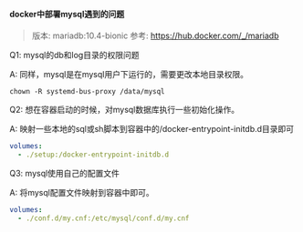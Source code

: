 #### docker中部署mysql遇到的问题

> 版本: mariadb:10.4-bionic
> 参考: https://hub.docker.com/_/mariadb

Q1: mysql的db和log目录的权限问题

A: 同样，mysql是在mysql用户下运行的，需要更改本地目录权限。

```shell
chown -R systemd-bus-proxy /data/mysql
```

Q2: 想在容器启动的时候，对mysql数据库执行一些初始化操作。

A: 映射一些本地的sql或sh脚本到容器中的/docker-entrypoint-initdb.d目录即可

```yaml
volumes:
  - ./setup:/docker-entrypoint-initdb.d
```

Q3: mysql使用自己的配置文件

A: 将mysql配置文件映射到容器中即可。

```yaml
volumes:
  - ./conf.d/my.cnf:/etc/mysql/conf.d/my.cnf
```
